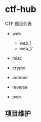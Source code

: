 # ctf-hub
CTF 题目列表  

- web
	- web_1
	- web_2
- misc

- crypto

- android

- reverse

- pwn

## 项目维护 ##
